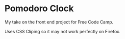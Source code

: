 # Pomodoro Clock
  
My take on the front end project for Free Code Camp.
  
Uses CSS Cliping so it may not work perfectly on Firefox.
